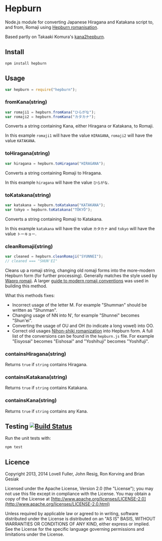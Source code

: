 # Hepburn

Node.js module for converting Japanese Hiragana and Katakana script to, and from, Romaji using [Hepburn romanisation](http://en.wikipedia.org/wiki/Hepburn_romanization).

Based partly on Takaaki Komura's [kana2hepburn](https://github.com/emon/kana2hepburn).

## Install

	npm install hepburn

## Usage

```javascript
var hepburn = require("hepburn");
```

### fromKana(string)

```javascript
var romaji1 = hepburn.fromKana("ひらがな");
var romaji2 = hepburn.fromKana("カタカナ");
```

Converts a string containing Kana, either Hiragana or Katakana, to Romaji.

In this example `romaji1` will have the value `HIRAGANA`, `romaji2` will have the value `KATAKANA`.

### toHiragana(string)

```javascript
var hiragana = hepburn.toHiragana("HIRAGANA");
```

Converts a string containing Romaji to Hiragana.

In this example `hiragana` will have the value `ひらがな`.

### toKatakana(string)

```javascript
var katakana = hepburn.toKatakana("KATAKANA");
var tokyo = hepburn.toKatakana("TŌKYŌ"); 
```

Converts a string containing Romaji to Katakana.

In this example `katakana` will have the value `カタカナ` and `tokyo` will have the value `トーキョー`.

### cleanRomaji(string)

```javascript
var cleaned = hepburn.cleanRomaji("SYUNNEI");
// cleaned === "SHUN'EI"
```

Cleans up a romaji string, changing old romaji forms into the more-modern
Hepburn form (for further processing). Generally matches the style used by [Wapro romaji](https://en.wikipedia.org/wiki/W%C4%81puro_r%C5%8Dmaji). A larger [guide to modern romaji conventions](http://nayuki.eigenstate.org/page/variations-on-japanese-romanization) was used in building this method.

What this methods fixes:

* Incorrect usage of the letter M. For example "Shumman" should be written as "Shunman".
* Changing usage of NN into N', for example "Shunnei" becomes "Shun'ei".
* Converting the usage of OU and OH (to indicate a long vowel) into OO.
* Correct old usages [Nihon-shiki romanization](https://en.wikipedia.org/wiki/Nihon-shiki_romanization) into Hepburn form. A full list of the conversions can be found in the `hepburn.js` file. For example "Eisyosai" becomes "Eishosai" and "Yoshihuji" becomes "Yoshifuji".

### containsHiragana(string)

Returns `true` if `string` contains Hiragana.

### containsKatakana(string)

Returns `true` if `string` contains Katakana.

### containsKana(string)

Returns `true` if `string` contains any Kana.

## Testing [![Build Status](https://travis-ci.org/lovell/hepburn.png?branch=master)](https://travis-ci.org/lovell/hepburn)

Run the unit tests with:

	npm test

## Licence

Copyright 2013, 2014 Lovell Fuller, John Resig, Ron Korving and Brian Gesiak

Licensed under the Apache License, Version 2.0 (the "License");
you may not use this file except in compliance with the License.
You may obtain a copy of the License at [http://www.apache.org/licenses/LICENSE-2.0](http://www.apache.org/licenses/LICENSE-2.0.html)

Unless required by applicable law or agreed to in writing, software
distributed under the License is distributed on an "AS IS" BASIS,
WITHOUT WARRANTIES OR CONDITIONS OF ANY KIND, either express or implied.
See the License for the specific language governing permissions and
limitations under the License.
